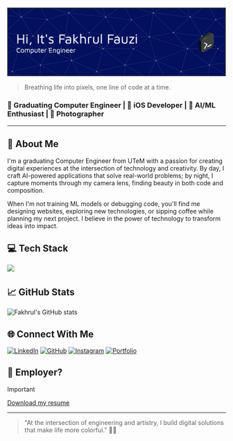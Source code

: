 ![Header](./assets/p1sangmas-header-image.png)

> Breathing life into pixels, one line of code at a time.

### 🧠 Graduating Computer Engineer | 📱 iOS Developer | 🤖 AI/ML Enthusiast | 📸 Photographer

---

## 🚀 About Me

I'm a graduating Computer Engineer from UTeM with a passion for creating digital experiences at the intersection of technology and creativity. By day, I craft AI-powered applications that solve real-world problems; by night, I capture moments through my camera lens, finding beauty in both code and composition.

When I'm not training ML models or debugging code, you'll find me designing websites, exploring new technologies, or sipping coffee while planning my next project. I believe in the power of technology to transform ideas into impact.

## 💻 Tech Stack

<img src="https://skillicons.dev/icons?i=py,swift,js,cpp,cs,html,css,nodejs,flask,tensorflow,firebase,github,apple,linux,windows" />

## 📈 GitHub Stats

![Fakhrul's GitHub stats](https://github-readme-stats.vercel.app/api?username=p1sangmas&show_icons=true&theme=tokyonight)

## 🌐 Connect With Me

[![LinkedIn](https://skillicons.dev/icons?i=linkedin)](https://www.linkedin.com/in/fakhrul-fauzi/)
[![GitHub](https://skillicons.dev/icons?i=github)](https://github.com/p1sangmas)
[![Instagram](https://skillicons.dev/icons?i=instagram)](https://www.instagram.com/fakhrulfauzii)
[![Portfolio](https://skillicons.dev/icons?i=htmx)](https://p1sangmas.github.io)

## 🔎 Employer?
> [!IMPORTANT]  
> <a href="./assets/Resume_Fakhrul_Fauzi_May25.pdf" download>Download my resume</a>

---

> "At the intersection of engineering and artistry, I build digital solutions that make life more colorful." 📱✨
